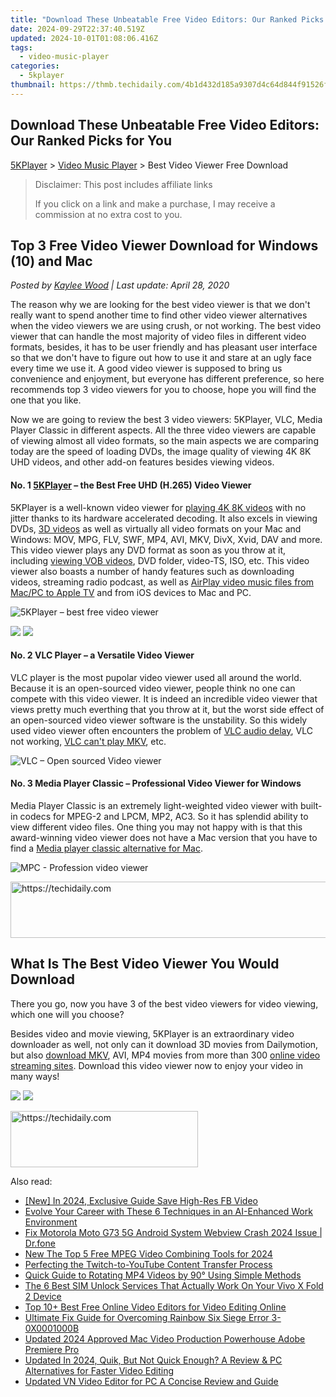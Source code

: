 ```yaml
---
title: "Download These Unbeatable Free Video Editors: Our Ranked Picks for You"
date: 2024-09-29T22:37:40.519Z
updated: 2024-10-01T01:08:06.416Z
tags:
  - video-music-player
categories:
  - 5kplayer
thumbnail: https://thmb.techidaily.com/4b1d432d185a9307d4c64d844f91526f6a3048c24d149908b382d0c549a92a65.jpg
---
```


## Download These Unbeatable Free Video Editors: Our Ranked Picks for You

[5KPlayer](https://tools.techidaily.com/5kplayer/products/) \> [Video Music Player](https://tools.techidaily.com/5kplayer/video-music-player/) \> Best Video Viewer Free Download

>  Disclaimer: This post includes affiliate links
>
>  If you click on a link and make a purchase, I may receive a commission at no extra cost to you.
>

## Top 3 Free Video Viewer Download for Windows (10) and Mac

 _Posted by [Kaylee Wood](https://www.quora.com/profile/Amanda-Hu-21) | Last update: April 28, 2020_

The reason why we are looking for the best video viewer is that we don't really want to spend another time to find other video viewer alternatives when the video viewers we are using crush, or not working. The best video viewer that can handle the most majority of video files in different video formats, besides, it has to be user friendly and has pleasant user interface so that we don't have to figure out how to use it and stare at an ugly face every time we use it. A good video viewer is supposed to bring us convenience and enjoyment, but everyone has different preference, so here recommends top 3 video viewers for you to choose, hope you will find the one that you like. 

Now we are going to review the best 3 video viewers: 5KPlayer, VLC, Media Player Classic in different aspects. All the three video viewers are capable of viewing almost all video formats, so the main aspects we are comparing today are the speed of loading DVDs, the image quality of viewing 4K 8K UHD videos, and other add-on features besides viewing videos. 

#### **No. 1 [5KPlayer](https://tools.techidaily.com/5kplayer/products/) – the Best Free UHD (H.265) Video Viewer**

5KPlayer is a well-known video viewer for [playing 4K 8K videos](https://tools.techidaily.com/5kplayer/video-music-player/) with no jitter thanks to its hardware accelerated decoding. It also excels in viewing DVDs, [3D videos](https://tools.techidaily.com/5kplayer/video-music-player/) as well as virtually all video formats on your Mac and Windows: MOV, MPG, FLV, SWF, MP4, AVI, MKV, DivX, Xvid, DAV and more. This video viewer plays any DVD format as soon as you throw at it, including [viewing VOB videos](https://tools.techidaily.com/5kplayer/video-music-player/), DVD folder, video-TS, ISO, etc. This video viewer also boasts a number of handy features such as downloading videos, streaming radio podcast, as well as [AirPlay video music files from Mac/PC to Apple TV](https://tools.techidaily.com/5kplayer/airplay/) and from iOS devices to Mac and PC. 

![5KPlayer – best free video viewer](https://www.5kplayer.com/video-music-player/img/youtube-0119-01.png) 

[![](https://www.5kplayer.com/video-music-player/../button/freedownwhitewin.png)](https://tools.techidaily.com/5kplayer/products/) [![](https://www.5kplayer.com/video-music-player/../button/freedownbackmac.png)](https://tools.techidaily.com/5kplayer/products/) 

#### **No. 2 VLC Player – a Versatile Video Viewer**

VLC player is the most pupolar video viewer used all around the world. Because it is an open-sourced video viewer, people think no one can compete with this video viewer. It is indeed an incredible video viewer that views pretty much everthing that you throw at it, but the worst side effect of an open-sourced video viewer software is the unstability. So this widely used video viewer often encounters the problem of [VLC audio delay](https://tools.techidaily.com/5kplayer/video-music-player/), VLC not working, [VLC can't play MKV](https://tools.techidaily.com/5kplayer/video-music-player/), etc. 

![VLC – Open sourced Video viewer](https://www.5kplayer.com/video-music-player/img/vlc-windows7.jpg) 

#### **No. 3 Media Player Classic – Professional Video Viewer for Windows**

Media Player Classic is an extremely light-weighted video viewer with built-in codecs for MPEG-2 and LPCM, MP2, AC3\. So it has splendid ability to view different video files. One thing you may not happy with is that this award-winning video viewer does not have a Mac version that you have to find a [Media player classic alternative for Mac](https://tools.techidaily.com/5kplayer/video-music-player/). 

![MPC - Profession video viewer](https://www.5kplayer.com/video-music-player/img/media-player-classic-ui.jpg) 

<!-- affiliate ads begin -->
<a href="https://appsumo.8odi.net/c/5597632/2105859/7443" target="_top" id="2105859">
  <img src="//a.impactradius-go.com/display-ad/7443-2105859" border="0" alt="https://techidaily.com" width="728" height="90"/>
</a>
<img height="0" width="0" src="https://appsumo.8odi.net/i/5597632/2105859/7443" style="position:absolute;visibility:hidden;" border="0" />
<!-- affiliate ads end -->

##  What Is The Best Video Viewer You Would Download

There you go, now you have 3 of the best video viewers for video viewing, which one will you choose? 

Besides video and movie viewing, 5KPlayer is an extraordinary video downloader as well, not only can it download 3D movies from Dailymotion, but also [download MKV](https://tools.techidaily.com/5kplayer/youtube-download/), AVI, MP4 movies from more than 300 [online video streaming sites](https://tools.techidaily.com/5kplayer/youtube-download/). Download this video viewer now to enjoy your video in many ways! 

[![](https://www.5kplayer.com/video-music-player/../button/freedownwhitewin.png)](https://tools.techidaily.com/5kplayer/products/) [![](https://www.5kplayer.com/video-music-player/../button/freedownbackmac.png)](https://tools.techidaily.com/5kplayer/products/)

<!-- affiliate ads begin -->
<a href="https://aligracehair.sjv.io/c/5597632/2135369/19272" target="_top" id="2135369">
  <img src="//a.impactradius-go.com/display-ad/19272-2135369" border="0" alt="https://techidaily.com" width="300" height="90"/>
</a>
<img height="0" width="0" src="https://aligracehair.sjv.io/i/5597632/2135369/19272" style="position:absolute;visibility:hidden;" border="0" />
<!-- affiliate ads end -->

<ins class="adsbygoogle"
     style="display:block"
     data-ad-format="autorelaxed"
     data-ad-client="ca-pub-7571918770474297"
     data-ad-slot="1223367746"></ins>

<ins class="adsbygoogle"
     style="display:block"
     data-ad-client="ca-pub-7571918770474297"
     data-ad-slot="8358498916"
     data-ad-format="auto"
     data-full-width-responsive="true"></ins>

<span class="atpl-alsoreadstyle">Also read:</span>
<div><ul>
<li><a href="https://facebook-clips.techidaily.com/new-in-2024-exclusive-guide-save-high-res-fb-video/"><u>[New] In 2024, Exclusive Guide Save High-Res FB Video</u></a></li>
<li><a href="https://tech-haven.techidaily.com/evolve-your-career-with-these-6-techniques-in-an-ai-enhanced-work-environment/"><u>Evolve Your Career with These 6 Techniques in an AI-Enhanced Work Environment</u></a></li>
<li><a href="https://howto.techidaily.com/fix-motorola-moto-g73-5g-android-system-webview-crash-2024-issue-drfone-by-drfone-fix-android-problems-fix-android-problems/"><u>Fix Motorola Moto G73 5G Android System Webview Crash 2024 Issue | Dr.fone</u></a></li>
<li><a href="https://video-ai-editor.techidaily.com/new-the-top-5-free-mpeg-video-combining-tools-for-2024/"><u>New The Top 5 Free MPEG Video Combining Tools for 2024</u></a></li>
<li><a href="https://youtube-videos.techidaily.com/perfecting-the-twitch-to-youtube-content-transfer-process/"><u>Perfecting the Twitch-to-YouTube Content Transfer Process</u></a></li>
<li><a href="https://some-approaches.techidaily.com/quick-guide-to-rotating-mp4-videos-by-90-using-simple-methods/"><u>Quick Guide to Rotating MP4 Videos by 90° Using Simple Methods</u></a></li>
<li><a href="https://sim-unlock.techidaily.com/the-6-best-sim-unlock-services-that-actually-work-on-your-vivo-x-fold-2-device-by-drfone-android/"><u>The 6 Best SIM Unlock Services That Actually Work On Your Vivo X Fold 2 Device</u></a></li>
<li><a href="https://video-ai-editor.techidaily.com/top-10plus-best-free-online-video-editors-for-video-editing-online/"><u>Top 10+ Best Free Online Video Editors for Video Editing Online</u></a></li>
<li><a href="https://win-solutions.techidaily.com/ultimate-fix-guide-for-overcoming-rainbow-six-siege-error-3-0x0001000b/"><u>Ultimate Fix Guide for Overcoming Rainbow Six Siege Error 3-0X0001000B</u></a></li>
<li><a href="https://video-ai-editor.techidaily.com/updated-2024-approved-mac-video-production-powerhouse-adobe-premiere-pro/"><u>Updated 2024 Approved Mac Video Production Powerhouse Adobe Premiere Pro</u></a></li>
<li><a href="https://video-ai-editor.techidaily.com/updated-in-2024-quik-but-not-quick-enough-a-review-and-pc-alternatives-for-faster-video-editing/"><u>Updated In 2024, Quik, But Not Quick Enough? A Review & PC Alternatives for Faster Video Editing</u></a></li>
<li><a href="https://video-ai-editor.techidaily.com/updated-vn-video-editor-for-pc-a-concise-review-and-guide/"><u>Updated VN Video Editor for PC A Concise Review and Guide</u></a></li>
</ul></div>

